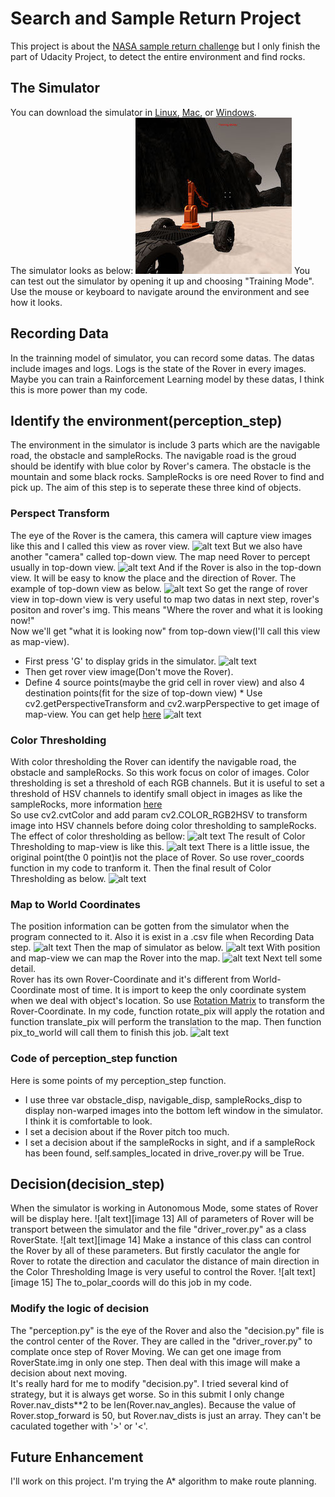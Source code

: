 # Search and Sample Return Project

[//]: # (Image References)

[image_0]: ./misc/rover_image.jpg
[image_1]: ./misc/pic_1.jpg
[image_2]: ./misc/pic_2.jpg
[image_3]: ./misc/pic_3.jpg
[image_4]: ./misc/pic_4.jpg
[image_5]: ./misc/pic_5.jpg
[image_6]: ./misc/pic_6.jpg
[image_7]: ./misc/pic_7.jpg
[image_8]: ./misc/pic_8.jpg
[image_9]: ./misc/pic_9.jpg
[image_10]: ./misc/pic_10.jpg
[image_11]: ./misc/pic_11.jpg
[image_12]: ./misc/pic_12.jpg
[image_13]: ./misc/pic_13.jpg
[image_14]: ./misc/pic_14.jpg
[image_15]: ./misc/pic_15.jpg

This project is about the [NASA sample return challenge](https://www.nasa.gov/directorates/spacetech/centennial_challenges/sample_return_robot/index.html) but I only finish the part of Udacity Project, to detect the entire environment and find rocks. 

## The Simulator
You can download the simulator in [Linux](https://s3-us-west-1.amazonaws.com/udacity-robotics/Rover+Unity+Sims/Linux_Roversim.zip), [Mac](	https://s3-us-west-1.amazonaws.com/udacity-robotics/Rover+Unity+Sims/Mac_Roversim.zip), or [Windows](https://s3-us-west-1.amazonaws.com/udacity-robotics/Rover+Unity+Sims/Windows_Roversim.zip).    
The simulator looks as below:
![alt text][image_0]
You can test out the simulator by opening it up and choosing "Training Mode".  Use the mouse or keyboard to navigate around the environment and see how it looks.

## Recording Data
In the trainning model of simulator, you can record some datas. The datas include images and logs. Logs is the state of the Rover in every images. Maybe you can train a Rainforcement Learning model by these datas, I think this is more power than my code.

## Identify the environment(perception_step)
The environment in the simulator is include 3 parts which are the navigable road, the obstacle and sampleRocks. The navigable  road is the groud should be identify with blue color by Rover's camera. The obstacle is the mountain and some black rocks. SampleRocks is ore need Rover to find and pick up. The aim of this step is to seperate these three kind of objects.

### Perspect Transform
The eye of the Rover is the camera, this camera will capture view images like this and I called this view as rover view. 
![alt text][image_1]
But we also have another "camera" called top-down view. The map need Rover to percept usually in top-down view.
![alt text][image_2]
And if the Rover is also in the top-down view. It will be easy to know the place and the direction of Rover. The example of top-down view as below.
![alt text][image_3]
So get the range of rover view in top-down view is very useful to map two datas in next step, rover's positon and rover's img. This means "Where the rover and what it is looking now!"  
Now we'll get "what it is looking now" from top-down view(I'll call this view as map-view).
* First press 'G' to display grids in the simulator.
![alt text][image_4]
* Then get rover view image(Don't move the Rover).
* Define 4 source points(maybe the grid cell in rover view) and also 4 destination points(fit for the size of top-down view) * Use cv2.getPerspectiveTransform and cv2.warpPerspective to get image of map-view. You can get help [here](https://docs.opencv.org/trunk/da/d6e/tutorial_py_geometric_transformations.html)
![alt text][image_5]

### Color Thresholding
With color thresholding the Rover can identify the navigable road, the obstacle and sampleRocks. So this work focus on color of images. Color thresholding is set a threshold of each RGB channels. But it is useful to set a threshold of HSV channels to identify small object in images as like the sampleRocks, more information [here](http://opencv-python-tutroals.readthedocs.io/en/latest/py_tutorials/py_imgproc/py_colorspaces/py_colorspaces.html)  
So use cv2.cvtColor and add param cv2.COLOR_RGB2HSV to transform image into HSV channels before doing color thresholding to sampleRocks.  
The effect of color thresholding as bellow:
![alt text][image_6]
The result of Color Thresholding to map-view is like this.
![alt text][image_7]
There is a little issue, the original point(the 0 point)is not the place of Rover. So use rover_coords function in my code to tranform it. Then the final result of Color Thresholding as below.
![alt text][image_8]

### Map to World Coordinates
The position information can be gotten from the simulator when the program connected to it. Also it is exist in a .csv file when Recording Data step.
![alt text][image_9]
Then the map of simulator as below.
![alt text][image_10]
With position and map-view we can map the Rover into the map.
![alt text][image_11]
Next tell some detail.  
Rover has its own Rover-Coordinate and it's different from World-Coordinate most of time. It is import to keep the only coordinate system when we deal with object's location. So use [Rotation Matrix](https://en.wikipedia.org/wiki/Rotation_matrix) to transform the Rover-Coordinate. In my code, function rotate_pix will apply the rotation and function translate_pix will perform the translation to the map. Then function pix_to_world will call them to finish this job.
![alt text][image_12]

### Code of perception_step function
Here is some points of my perception_step function.  
* I use three var obstacle_disp, navigable_disp, sampleRocks_disp to display non-warped images into the bottom left window in the simulator. I think it is comfortable to look.
* I set a decision about if the Rover pitch too much.
* I set a decision about if the sampleRocks in sight, and if a sampleRock has been found, self.samples_located in drive_rover.py will be True.

## Decision(decision_step)
When the simulator is working in Autonomous Mode, some states of Rover will be display here.
![alt text][image 13]
All of parameters of Rover will be transport between the simulator and the file "driver_rover.py" as a class RoverState.
![alt text][image 14]
Make a instance of this class can control the Rover by all of these parameters. But firstly caculator the angle for Rover to rotate the direction and caculator the distance of main direction in the Color Thresholding Image is very useful to control the Rover.
![alt text][image 15]
The to_polar_coords will do this job in my code.
### Modify the logic of decision
The "perception.py" is the eye of the Rover and also the "decision.py" file is the control center of the Rover. They are called in the "driver_rover.py" to complate once step of Rover Moving. We can get one image from RoverState.img in only one step. Then deal with this image will make a decision about next moving.  
It's really hard for me to modify "decision.py". I tried several kind of strategy, but it is always get worse. So in this submit I only change Rover.nav_dists**2 to be len(Rover.nav_angles). Because the value of Rover.stop_forward is 50, but Rover.nav_dists is just an array. They can't be caculated together with '>' or '<'.
## Future Enhancement
I'll work on this project. I'm trying the A* algorithm to make route planning.


